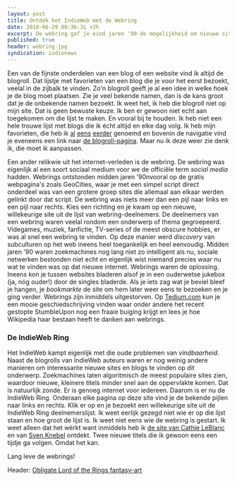 ```yaml
---
layout: post
title: Ontdek het IndieWeb met de Webring
date: 2018-06-29 09:36:31 +2h
excerpt: De webring gaf je eind jaren '90 de mogelijkheid om nieuwe sites te ontdekken. De webring is weer terug in het IndieWeb domein.
published: true
header: webring.jpg
syndication: indienews
---
```

Een van de fijnste onderdelen van een blog of een website vind ik altijd de blogroll. Dat lijstje met favorieten van een blog die je voor het eerst bezoekt, veelal in de zijbalk te vinden. Zo'n blogroll geeft je al een idee in welke hoek je de blog moet plaatsen. Zie je veel bekende namen, dan is de kans groot dat je de onbekende namen bezoekt. Ik weet het, ik heb die blogroll niet op mijn site. Dat is geen bewuste keuze. Ik ben er gewoon niet echt aan toegekomen om die lijst te maken. En vooral bij te houden. Ik heb niet een hele trouwe lijst met blogs die ik écht altijd en elke dag volg. Ik heb mijn favorieten, die heb ik [al](/blogroll-uitleg/) [eens](/5-favoriete-blogs/) [eerder](/blogs-die-ik-volg/) genoemd en bovenin de navigatie vind je eveneens een link naar [de blogroll-pagina](/blogroll/). Maar nu ik deze weer zie denk ik, die moet ik aanpassen.

Een ander relikwie uit het internet-verleden is de webring. De webring was eigenlijk al een soort sociaal medium voor we de officiële term _social media_ hadden. Webrings ontstonden midden jaren '90nvooral op de gratis webpagina's zoals GeoCities, waar je met een simpel script direct onderdeel was van een grotere groep sites die allemaal aan elkaar werden gelinkt door dat script. De webring was niets meer dan een pijl naar links en een pijl naar rechts. Kies een richting en je kwam op een nieuwe, willekeurige site uit de lijst van webring-deelnemers. De deelnemers van een webring waren veelal rondom een onderwerp of thema gegroepeerd. Videgames, muziek, fanfictie, TV-series of de meest obscure hobbies, er was al snel een webring te vinden. 
Op deze manier werd _discovery_ van subculturen op het web ineens heel toegankelijk en heel eenvoudig. Midden jaren '90 waren zoekmachines nog lang niet zo intelligent als nu, sociale netwerken bestonden niet echt en eigenlijk wist niemand precies waar nu wat te vinden was op dat nieuwe internet. Webrings waren de oplossing. Ineens kon je tussen websites bladeren alsof je in een ouderwetse jukebox (ja, nóg ouder!) door de singles bladerde. Als je iets zag wat je beviel bleef je hangen, je _bookmarkte_ de site om hem later weer eens te bezoeken en je ging verder. 
Webrings zijn inmiddels uitgestorven. Op [Tedium.com](https://tedium.co/2018/05/31/webring-history/) kun je een mooie geschiedschrijving vinden waar onder andere het recent gestopte StumbleUpon nog een fraaie buiging krijgt en lees je hoe Wikipedia haar bestaan heeft te danken aan webrings. 

### De IndieWeb Ring
Het IndieWeb kampt eigenlijk met die oude problemen van _vindbaarheid_. Naast de blogrolls van IndieWeb auteurs waren er nog weinig andere manieren om interessante nieuwe sites en blogs te vinden op dit onderwerp. Zoekmachines laten algoritmisch de meest populaire sites zien, waardoor nieuwe, kleinere titels minder snel aan de oppervlakte komen. Dat is natuurlijk zonde. Er is genoeg internet voor iedereen. Daarom is er nu de IndieWeb Ring. Onderaan elke pagina op deze site vind je de bekende pijlen naar links en rechts. Klik er op en je bezoekt een willekeurige site uit de IndieWeb Ring deelnemerslijst. Ik weet eerlijk gezegd niet wie er op die lijst staan en hoe groot de lijst is. Ik weet niet eens wie de webring is gestart. Ik weet alleen dat het wérkt want inmiddels heb ik [de site van Cathie LeBlanc](http://cathieleblanc.com/) en van [Sven Knebel](https://www.svenknebel.de/posts/) ontdekt. Twee nieuwe titels die ik gewoon eens een tijdje ga volgen. Omdat het kan. 

Lang leve de webrings!

Header: [Obligate Lord of the Rings fantasy-art](https://wallup.net/fantasy-art-the-lord-of-the-rings-map-rings-depth-of-field-the-one-ring/)